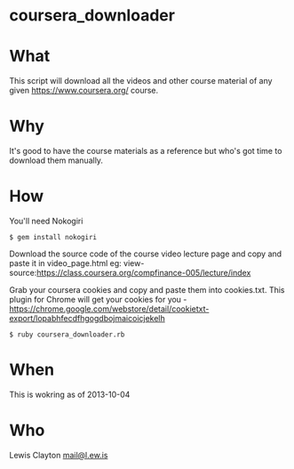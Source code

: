 coursera_downloader
===================

What
==========
This script will download all the videos and other course material of any given https://www.coursera.org/ course.

Why
==========
It's good to have the course materials as a reference but who's got time to download them manually.

How
==========

You'll need Nokogiri

    $ gem install nokogiri

Download the source code of the course video lecture page and copy and paste it in video_page.html
eg:
    view-source:https://class.coursera.org/compfinance-005/lecture/index 

Grab your coursera cookies and copy and paste them into cookies.txt. This plugin for Chrome will get your cookies for you - https://chrome.google.com/webstore/detail/cookietxt-export/lopabhfecdfhgogdbojmaicoicjekelh

    $ ruby coursera_downloader.rb

When
==========

This is wokring as of 2013-10-04

Who
==========

Lewis Clayton mail@l.ew.is